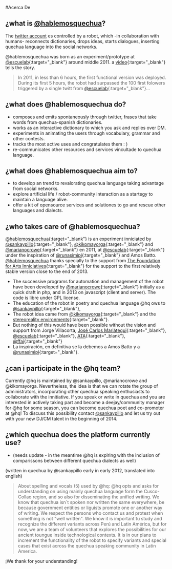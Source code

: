 #Acerca De

## ¿what is [@hablemosquechua](https://twitter.com/hablemosquechua)?

The [twitter account](https://twitter.com/hablemosquechua) es controlled by a robot, which
-in collaboration with humans- reconnects dictionaries, drops ideas, starts dialogues, inserting quechua language into the social networks.

@hablemosquechua was born as an experiment/prototype at [@escuelab](http://twitter.com/escuelab){:target="_blank"} around middle 2011. a [video](http://www.youtube.com/watch?v=l4NFPkpkIzQ){:target="_blank"} tells the story.

> In 2011, in less than 6 hours, the first functional version was deployed.
> During its first 5 hours, the robot had surpassed the 100 first folowers triggered by a single twitt from [@escuelab](http://twitter.com/escuelab){:target="_blank"}...

## ¿what does @hablemosquechua do?

- composes and emits spontaneously through twitter, frases that take words from quechua-spanish dictionaries.
- works as an interactive dictionary to which you ask and replies over DM.
- experiments in animating the users through vocabulary, grammar and other contests. 
- tracks the most active uses and congratulates them : )
- re-communicates other resources and services vincultade to quechua language.

## ¿what does @hablemosquechua aim to?

- to develop an trend to revalorating quechua language taking advantage from social networks.
- explore artificial life / robot-community interaction as a startegy to maintain a language alive. 
- offer a kit of opensource services and solutiones to go and rescue other languages and dialects. 

## ¿who takes care of @hablemosquechua?

[@hablemosquechua](https://twitter.com/hablemosquechua){:target="_blank"} is an experiment inniciated by 
[@sankaypillo](https://twitter.com/sankaypillo){:target="_blank"},
[@kikomayorga](https://twitter.com/kikomayorga){:target="_blank"}
and [@marianocrowe](https://twitter.com/marianocrowe){:target="_blank"} en 2011, at
[@escuelab](https://twitter.com/escuelab){:target="_blank"} under the inspiration of
[@runasimipi](https://twitter.com/runasimipi){:target="_blank"} and Amos Batto. 
[@hablemosquechua](https://twitter.com/hablemosquechua) thanks specially to the support from 
[The Foundation for Arts Inniciatives](http://www.ffaiarts.net){:target="_blank"}
for the support to the first relatively stable version close to the end of 2013.

- The successive programs for automation and management of the robot have been developed by [@marianocrowe](http://twitter.com/marianocrowe){:target="_blank"} initially as a quick draft in php, and in 2013 on javascript (client and server). The code is libre under GPL license. 
- The education of the robot in poetry and quechua language @hq ows to [@sankaypillo](http://twitter.com/sankaypillo){:target="_blank"}, 
- The robot idea came from [@kikomayorga](http://twitter.com/kikomayorga){:target="_blank"} and the [stereoreality environments](http://www.youtube.com/watch?v=R6_0QouYptE){:target="_blank"}. 
- But nothing of this would have been possible without the vision and support from Jorge Villacorta, [José Carlos Mariátegui](http://twitter.com/tupacamauta){:target="_blank"}, [@escuelab](http://twitter.com/escuelab){:target="_blank"}, [ATA](http://ata.org.pe/){:target="_blank"}, [@ffai](http://www.ffaiarts.net/){:target="_blank"}
- La inspiración, en definitiva se la debemos a Amos Batto y a [@runasimipi](http://twitter.com/runasimipi){:target="_blank"}. 

## ¿can i participate in the @hq team?

Currently @hq is maintained by @sankaypillo, @marianocrowe and @kikomayorga. Nevertheless, the idea is that we can rotate the group of administrators, incorporating other quechua speaking enthusiasts to collaborate with the innitiative. If you speak or write in quechua and you are interested in actively taking part and become a deejay/community manager for @hq for some season, you can become quechua poet and co-promoter at @hq! To discuss this possibility contact [@sankaypillo](http://twitter.com/sankaypillo) and let us try out with your new DJ/CM talent in the beginning of 2014.


## ¿which quechua does the platform currently use?

* (needs update - in the meantime @hq is explring with the inclusion of comparissons between different quechua dialects as well)

(written in quechua by @sankaypillo early in early 2012, translated into english)
> About spelling and vocals (5) used by @hq: @hq opts and asks for understanding on using mainly quechua language form the Cusco-Collao region, and so also for disseminating the unified writing. We know that quechua isn`t spoken nor written the same everywhere, be because government entities or liguists promote one or another way of writing. We respect the persons who contact us and protest when something is not "well written". We know it is important tu study and recognize the different variants across Perú and Latin América, but for now, we are a team of volunteers that explores the possibilities for our ancient toungue inside technological contexts. It is in our plans to increment the functionality of the robot to specify variants and special cases that exist across the quechua speaking community in Latin America. 

¡We thank for your understanding!

